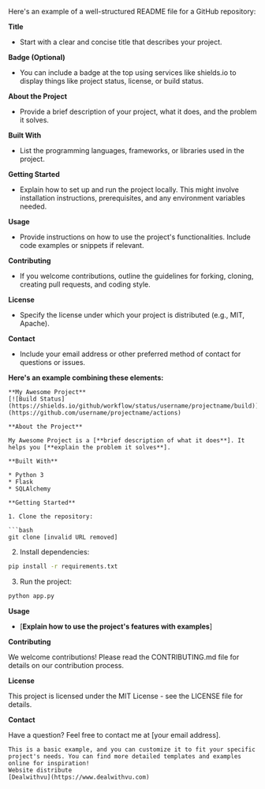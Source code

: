 Here's an example of a well-structured README file for a GitHub repository:

**Title**

* Start with a clear and concise title that describes your project.

**Badge (Optional)**

* You can include a badge at the top using services like shields.io to display things like project status, license, or build status.

**About the Project**

* Provide a brief description of your project, what it does, and the problem it solves. 

**Built With**

* List the programming languages, frameworks, or libraries used in the project.

**Getting Started**

* Explain how to set up and run the project locally. This might involve installation instructions, prerequisites, and any environment variables needed.

**Usage**

* Provide instructions on how to use the project's functionalities. Include code examples or snippets if relevant.

**Contributing**

* If you welcome contributions, outline the guidelines for forking, cloning, creating pull requests, and coding style.

**License**

* Specify the license under which your project is distributed (e.g., MIT, Apache).

**Contact**

* Include your email address or other preferred method of contact for questions or issues.

**Here's an example combining these elements:**

```
**My Awesome Project**
[![Build Status](https://shields.io/github/workflow/status/username/projectname/build)](https://github.com/username/projectname/actions)

**About the Project**

My Awesome Project is a [**brief description of what it does**]. It helps you [**explain the problem it solves**].

**Built With**

* Python 3
* Flask
* SQLAlchemy

**Getting Started**

1. Clone the repository:

```bash
git clone [invalid URL removed]
```

2. Install dependencies:

```bash
pip install -r requirements.txt
```

3. Run the project:

```bash
python app.py
```

**Usage**

* [**Explain how to use the project's features with examples**]

**Contributing**

We welcome contributions! Please read the CONTRIBUTING.md file for details on our contribution process.

**License**

This project is licensed under the MIT License - see the LICENSE file for details.

**Contact**

Have a question? Feel free to contact me at [your email address].
```
This is a basic example, and you can customize it to fit your specific project's needs. You can find more detailed templates and examples online for inspiration!
Website distribute
[Dealwithvu](https://www.dealwithvu.com)
